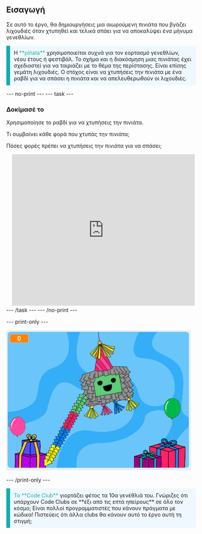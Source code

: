 ## Εισαγωγή

Σε αυτό το έργο, θα δημιουργήσεις μια αιωρούμενη πινιάτα που βγάζει λιχουδιές όταν χτυπηθεί και τελικά σπάει για να αποκαλύψει ένα μήνυμα γενεθλίων.

<p style="border-left: solid; border-width:10px; border-color: #0faeb0; background-color: aliceblue; padding: 10px;">
Η <span style="color: #0faeb0">**piñata**</span> χρησιμοποιείται συχνά για τον εορτασμό γενεθλίων, νέου έτους ή φεστιβάλ. Το σχήμα και η διακόσμηση μιας πινιάτας έχει σχεδιαστεί για να ταιριάζει με το θέμα της περίστασης. Είναι επίσης γεμάτη λιχουδιές. Ο στόχος είναι να χτυπήσεις την πινιάτα με ένα ραβδί για να σπάσει η πινιάτα και να απελευθερωθούν οι λιχουδιές.    
</p>

--- no-print --- --- task ---
### Δοκίμασέ το
<div style="display: flex; flex-wrap: wrap">
<div style="flex-basis: 175px; flex-grow: 1">  
Χρησιμοποίησε το ραβδί για να χτυπήσεις την πινιάτα. 

Τι συμβαίνει κάθε φορά που χτυπάς την πινιάτα; 

Πόσες φορές πρέπει να χτυπήσεις την πινιάτα για να σπάσει;  
</div>
<div class="scratch-preview" style="margin-left: 15px;">
  <iframe allowtransparency="true" width="485" height="402" src="https://scratch.mit.edu/projects/embed/649873783/?autostart=false" frameborder="0"></iframe>
</div>
</div>
--- /task --- --- /no-print ---

--- print-only ---

![Ολοκληρωμένο έργο.](images/showcase_static.png)

--- /print-only ---

<p style="border-left: solid; border-width:10px; border-color: #0faeb0; background-color: aliceblue; padding: 10px;">
<span style="color: #0faeb0">Το **Code Club**</span> γιορτάζει φέτος τα 10α γενέθλιά του. Γνώριζες ότι υπάρχουν Code Clubs σε **έξι από τις επτά ηπείρους** σε όλο τον κόσμο; Είναι πολλοί προγραμματιστές που κάνουν πράγματα με κώδικα! Πιστεύεις ότι άλλα clubs θα κάνουν αυτό το έργο αυτή τη στιγμή;   
</p>
